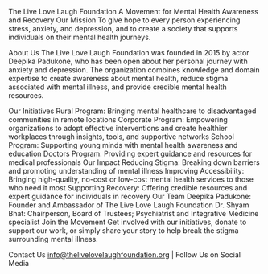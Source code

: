 The Live Love Laugh Foundation
A Movement for Mental Health Awareness and Recovery
Our Mission
To give hope to every person experiencing stress, anxiety, and depression, and to create a society that supports individuals on their mental health journeys.

About Us
The Live Love Laugh Foundation was founded in 2015 by actor Deepika Padukone, who has been open about her personal journey with anxiety and depression. The organization combines knowledge and domain expertise to create awareness about mental health, reduce stigma associated with mental illness, and provide credible mental health resources.

Our Initiatives
Rural Program: Bringing mental healthcare to disadvantaged communities in remote locations
Corporate Program: Empowering organizations to adopt effective interventions and create healthier workplaces through insights, tools, and supportive networks
School Program: Supporting young minds with mental health awareness and education
Doctors Program: Providing expert guidance and resources for medical professionals
Our Impact
Reducing Stigma: Breaking down barriers and promoting understanding of mental illness
Improving Accessibility: Bringing high-quality, no-cost or low-cost mental health services to those who need it most
Supporting Recovery: Offering credible resources and expert guidance for individuals in recovery
Our Team
Deepika Padukone: Founder and Ambassador of The Live Love Laugh Foundation
Dr. Shyam Bhat: Chairperson, Board of Trustees; Psychiatrist and Integrative Medicine specialist
Join the Movement
Get involved with our initiatives, donate to support our work, or simply share your story to help break the stigma surrounding mental illness.

Contact Us
info@thelivelovelaughfoundation.org | Follow Us on Social Media
